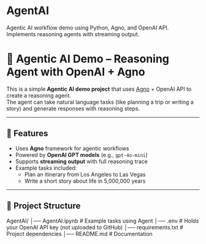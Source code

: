 # AgentAI
Agentic AI workflow demo using Python, Agno, and OpenAI API. Implements reasoning agents with streaming output.

# 🧠 Agentic AI Demo – Reasoning Agent with OpenAI + Agno

This is a simple **Agentic AI demo project** that uses [Agno](https://pypi.org/project/agno/) + OpenAI API to create a reasoning agent.  
The agent can take natural language tasks (like planning a trip or writing a story) and generate responses with reasoning steps.  

---

## 🚀 Features
- Uses **Agno** framework for agentic workflows  
- Powered by **OpenAI GPT models** (e.g., `gpt-4o-mini`)  
- Supports **streaming output** with full reasoning trace  
- Example tasks included:
  - Plan an itinerary from Los Angeles to Las Vegas  
  - Write a short story about life in 5,000,000 years  

---

## 📂 Project Structure
AgentAI/
│── AgentAI.ipynb # Example tasks using Agent
│── .env # Holds your OpenAI API key (not uploaded to GitHub)
│── requirements.txt # Project dependencies
│── README.md # Documentation
